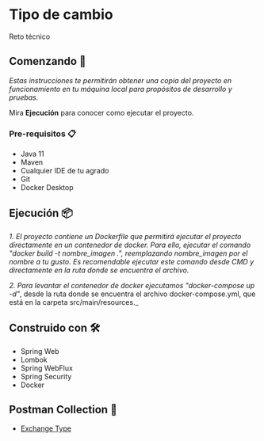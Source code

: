 # Tipo de cambio
Reto técnico

## Comenzando 🚀

_Estas instrucciones te permitirán obtener una copia del proyecto en funcionamiento en tu máquina local para propósitos de desarrollo y pruebas._

Mira **Ejecución** para conocer como ejecutar el proyecto.


### Pre-requisitos 📋

* Java 11
* Maven 
* Cualquier IDE de tu agrado
* Git
* Docker Desktop

## Ejecución 📦

_1. El proyecto contiene un Dockerfile que permitirá ejecutar el proyecto directamente en un contenedor de docker. Para ello, ejecutar el comando 
"docker build -t nombre_imagen .", reemplazando nombre_imagen por el nombre a tu gusto. Es recomendable ejecutar este comando desde CMD y directamente en la ruta
donde se encuentra el archivo._

_2. Para levantar el contenedor de docker ejecutamos "docker-compose up -d"_, desde la ruta donde se encuentra el archivo docker-compose.yml, que está en la carpeta
src/main/resources._

## Construido con 🛠️

* Spring Web
* Lombok
* Spring WebFlux
* Spring Security
* Docker

## Postman Collection 📄

* [Exchange Type](https://drive.google.com/file/d/1Dk2mm180omeCf8tIW6Z92-qINsSqwiUP/view?usp=share_link)


